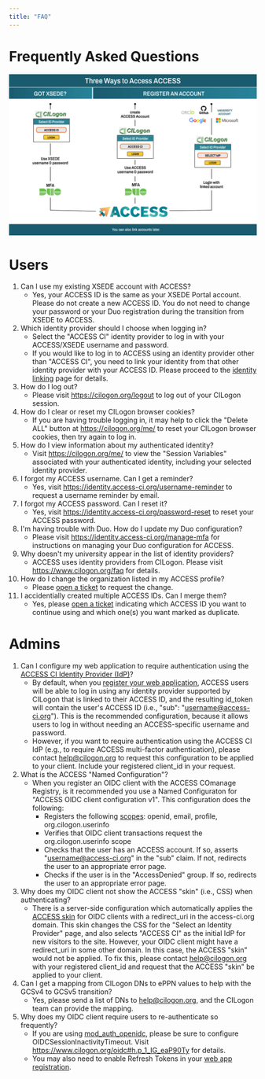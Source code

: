 ```yaml
---
title: "FAQ"
---
```


# Frequently Asked Questions

![If you have XSEDE credentials and you are trying to log in to an ACCESS site, please choose ACCESS CI as your identity provider, and use your XSEDE credentials to log in.](/access-login-infographic.jpg)

# Users

1. Can I use my existing XSEDE account with ACCESS?
   - Yes, your ACCESS ID is the same as your XSEDE Portal account. Please do not create a
     new ACCESS ID. You do not need to change your password or your Duo registration
     during the transition from XSEDE to ACCESS.
1. Which identity provider should I choose when logging in?
   - Select the "ACCESS CI" identity provider to log in with your ACCESS/XSEDE username and password.
   - If you would like to log in to ACCESS using an identity provider other than "ACCESS CI", you need to link your identity from that other identity provider with your ACCESS ID. Please proceed to the [identity linking](/id-linking) page for details.
1. How do I log out?
   - Please visit <https://cilogon.org/logout> to log out of your CILogon session.
1. How do I clear or reset my CILogon browser cookies?
   - If you are having trouble logging in, it may help to click the "Delete ALL" button at <https://cilogon.org/me/> to reset your CILogon browser cookies, then try again to log in. 
1. How do I view information about my authenticated identity?
   - Visit <https://cilogon.org/me/> to view the "Session Variables" associated with your authenticated identity, including your selected identity provider.
1. I forgot my ACCESS username. Can I get a reminder?
   - Yes, visit <https://identity.access-ci.org/username-reminder> to request a username reminder by email.
1. I forgot my ACCESS password. Can I reset it?
   - Yes, visit <https://identity.access-ci.org/password-reset> to reset your ACCESS password.
1. I'm having trouble with Duo. How do I update my Duo configuration?
   - Please visit <https://identity.access-ci.org/manage-mfa> for instructions on managing your Duo configuration for ACCESS.
1. Why doesn't my university appear in the list of identity providers?
   - ACCESS uses identity providers from CILogon. Please visit <https://www.cilogon.org/faq> for details.
1. How do I change the organization listed in my ACCESS profile?
   - Please [open a ticket](https://support.access-ci.org/open-a-ticket) to request the change.
1. I accidentially created multiple ACCESS IDs. Can I merge them?
   - Yes, please [open a ticket](https://support.access-ci.org/open-a-ticket) indicating which ACCESS ID you want to continue using and which one(s) you want marked as duplicate.

# Admins

1. Can I configure my web application to require authentication using the
   [ACCESS CI Identity Provider (IdP)](/about-access-idp)?
   - By default, when you [register your web application](/register-app), ACCESS users
     will be able to log in using any identity provider supported by CILogon that is
     linked to their ACCESS ID, and the resulting id\_token will contain the user's ACCESS
     ID (i.e., "sub": "username@access-ci.org"). This is the recommended configuration,
     because it allows users to log in without needing an ACCESS-specific username and
     password.
   - However, if you want to require authentication using the ACCESS CI IdP (e.g., to
     require ACCESS multi-factor authentication), please contact
     [help@cilogon.org](mailto:help@cilogon.org) to request this configuration to be
     applied to your client. Include your registered client\_id in your request.
1. What is the ACCESS "Named Configuration"?
   - When you register an OIDC client with the ACCESS COmanage Registry, is it recommended
     you use a Named Configuraton for "ACCESS OIDC client configuration v1". This
     configuration does the following:
     - Registers the following [scopes](https://www.cilogon.org/oidc#h.p_PEQXL8QUjsQm):
       openid, email, profile, org.cilogon.userinfo 
     - Verifies that OIDC client transactions request the org.cilogon.userinfo scope
     - Checks that the user has an ACCESS account. If so, asserts
       "username@access-ci.org" in the "sub" claim. If not, redirects the user to
       an appropriate error page.
     - Checks if the user is in the "AccessDenied" group. If so, redirects the user to an
       appropriate error page.
1. Why does my OIDC client not show the ACCESS "skin" (i.e., CSS) when authenticating?
   - There is a server-side configuration which automatically applies the
     [ACCESS skin](https://cilogon.org/?skin=access) for OIDC clients with a
     redirect_uri in the access-ci.org domain. This skin changes the CSS for the "Select
     an Identity Provider" page, and also selects "ACCESS CI" as the initial IdP for new
     visitors to the site. However, your OIDC client might have a redirect_uri in some
     other domain. In this case, the ACCESS "skin" would not be applied. To fix this,
     please contact [help@cilogon.org](mailto:help@cilogon.org) with your registered
     client\_id and request that the ACCESS "skin" be applied to your client.
1. Can I get a mapping from CILogon DNs to ePPN values to help with the GCSv4 to GCSv5
   transition?
   - Yes, please send a list of DNs to [help@cilogon.org](mailto:help@cilogon.org), and
     the CILogon team can provide the mapping.
1. Why does my OIDC client require users to re-authenticate so frequently?
   - If you are using [mod_auth_openidc](https://github.com/zmartzone/mod_auth_openidc), please be sure to configure OIDCSessionInactivityTimeout. Visit <https://www.cilogon.org/oidc#h.p_1_IG_eaP90Ty> for details.
   - You may also need to enable Refresh Tokens in your [web app registration](/register-app).
